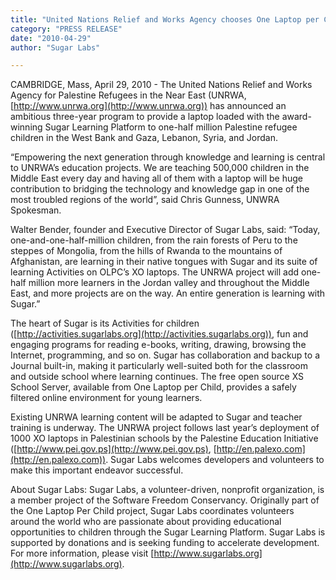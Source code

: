 ```yaml
---
title: "United Nations Relief and Works Agency chooses One Laptop per Child Laptops with Sugar for Major Education Project in Mideast"
category: "PRESS RELEASE"
date: "2010-04-29"
author: "Sugar Labs"

---
```

<!-- markdownlint-disable -->

CAMBRIDGE, Mass, April 29, 2010 - The United Nations Relief and Works Agency
for Palestine Refugees in the Near East (UNRWA, [http://www.unrwa.org](http://www.unrwa.org)) has
announced an ambitious three-year program to provide a laptop loaded with the
award-winning Sugar Learning Platform to one-half million Palestine refugee
children in the West Bank and Gaza, Lebanon, Syria, and Jordan.

“Empowering the next generation through knowledge and learning is central to
UNRWA’s education projects. We are teaching 500,000 children in the Middle
East every day and having all of them with a laptop will be huge contribution
to bridging the technology and knowledge gap in one of the most troubled
regions of the world”, said Chris Gunness, UNWRA Spokesman.

Walter Bender, founder and Executive Director of Sugar Labs, said: “Today,
one-and-one-half-million children, from the rain forests of Peru to the
steppes of Mongolia, from the hills of Rwanda to the mountains of Afghanistan,
are learning in their native tongues with Sugar and its suite of learning
Activities on OLPC’s XO laptops. The UNRWA project will add one-half million
more learners in the Jordan valley and throughout the Middle East, and more
projects are on the way. An entire generation is learning with Sugar.”

The heart of Sugar is its Activities for children
([http://activities.sugarlabs.org](http://activities.sugarlabs.org)), fun and engaging programs for reading
e-books, writing, drawing, browsing the Internet, programming, and so on.
Sugar has collaboration and backup to a Journal built-in, making it
particularly well-suited both for the classroom and outside school where
learning continues. The free open source XS School Server, available from One
Laptop per Child, provides a safely filtered online environment for young
learners.

Existing UNRWA learning content will be adapted to Sugar and teacher training
is underway. The UNRWA project follows last year’s deployment of 1000 XO
laptops in Palestinian schools by the Palestine Education Initiative
([http://www.pei.gov.ps](http://www.pei.gov.ps), [http://en.palexo.com](http://en.palexo.com)). Sugar Labs welcomes
developers and volunteers to make this important endeavor successful.

About Sugar Labs: Sugar Labs, a volunteer-driven, nonprofit organization, is a
member project of the Software Freedom Conservancy. Originally part of the One
Laptop Per Child project, Sugar Labs coordinates volunteers around the world
who are passionate about providing educational opportunities to children
through the Sugar Learning Platform. Sugar Labs is supported by donations and
is seeking funding to accelerate development. For more information, please
visit [http://www.sugarlabs.org](http://www.sugarlabs.org).

